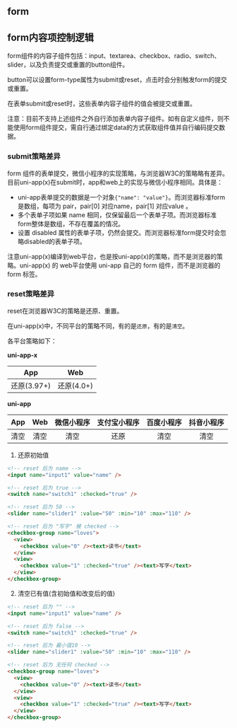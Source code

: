 ## form

<!-- UTSCOMJSON.form.description -->

<!-- UTSCOMJSON.form.attribute -->

<!-- UTSCOMJSON.form.event -->

<!-- UTSCOMJSON.form.component_type-->

<!-- UTSCOMJSON.form.compatibility -->

## form内容项控制逻辑

form组件的内容子组件包括：input、textarea、checkbox、radio、switch、slider，以及负责提交或重置的button组件。

button可以设置form-type属性为submit或reset，点击时会分别触发form的提交或重置。

在表单submit或reset时，这些表单内容子组件的值会被提交或重置。

注意：目前不支持上述组件之外自行添加表单内容子组件。如有自定义组件，则不能使用form组件提交，需自行通过绑定data的方式获取组件值并自行编码提交数据。

### submit策略差异

form 组件的表单提交，微信小程序的实现策略，与浏览器W3C的策略略有差异。目前uni-app(x)在submit时，app和web上的实现与微信小程序相同。具体是：

- uni-app表单提交的数据是一个对象`{"name": "value"}`。而浏览器标准form是数组，每项为 pair，pair[0] 对应name，pair[1] 对应value 。
- 多个表单子项如果 name 相同，仅保留最后一个表单子项。而浏览器标准form整体是数组，不存在覆盖的情况。
- 设置 disabled 属性的表单子项，仍然会提交。而浏览器标准form提交时会忽略disabled的表单子项。

注意uni-app(x)编译到web平台，也是按uni-app(x)的策略，而不是浏览器的策略。uni-app(x) 的 web平台使用 uni-app 自己的 form 组件，而不是浏览器的 form 标签。

### reset策略差异

reset在浏览器W3C的策略是还原、重置。

在uni-app(x)中，不同平台的策略不同，有的是`还原`，有的是`清空`。

各平台策略如下：

**uni-app-x**

|App				|Web				|
|:-:				|:-:				|
|还原(3.97+)	|还原(4.0+)	|


**uni-app**

|App	|Web	|微信小程序	|支付宝小程序	|百度小程序	|抖音小程序	|
|:-:	|:-:	|:-:			|:-:				|:-:			|:-:			|
|清空	|清空	|清空			|还原				|清空			|清空			|


1. 还原初始值

```html
<!-- reset 后为 name -->
<input name="input1" value="name" />

<!-- reset 后为 true -->
<switch name="switch1" :checked="true" />

<!-- reset 后为 50 -->
<slider name="slider1" :value="50" :min="10" :max="110" />

<!-- reset 后为 "写字" 被 checked -->
<checkbox-group name="loves">
  <view>
    <checkbox value="0" /><text>读书</text>
  </view>
  <view>
    <checkbox value="1" :checked="true" /><text>写字</text>
  </view>
</checkbox-group>
```

2. 清空已有值(含初始值和改变后的值)

```html
<!-- reset 后为 "" -->
<input name="input1" value="name" />

<!-- reset 后为 false -->
<switch name="switch1" :checked="true" />

<!-- reset 后为 最小值10 -->
<slider name="slider1" :value="50" :min="10" :max="110" />

<!-- reset 后为 无任何 checked -->
<checkbox-group name="loves">
  <view>
    <checkbox value="0" /><text>读书</text>
  </view>
  <view>
    <checkbox value="1" :checked="true" /><text>写字</text>
  </view>
</checkbox-group>
```


<!-- UTSCOMJSON.form.children -->

<!-- UTSCOMJSON.form.example -->

<!-- UTSCOMJSON.form.reference -->
